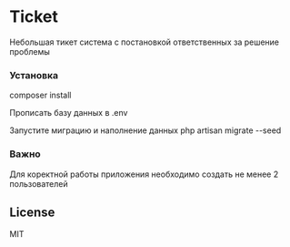 # Ticket

Небольшая тикет система с постановкой ответственных за решение проблемы


### Установка
composer install

Прописать базу данных в .env

Запустите миграцию и наполнение данных
php artisan migrate --seed

### Важно
Для коректной работы приложения необходимо создать не менее 2 пользователей

License
----

MIT


